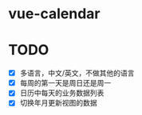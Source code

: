 # vue-calendar

# TODO
+ [x] 多语言，中文/英文，不做其他的语言
+ [x] 每周的第一天是周日还是周一
+ [x] 日历中每天的业务数据列表
+ [x] 切换年月更新视图的数据
